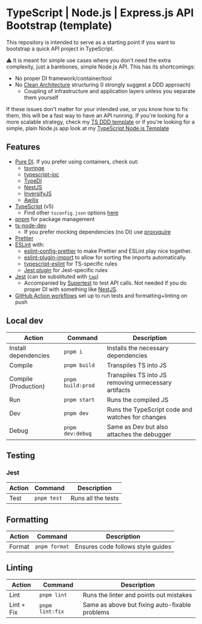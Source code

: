 # TypeScript | Node.js | Express.js API Bootstrap (template)

This repository is intended to serve as a starting point if you want to bootstrap a quick API project in TypeScript.

⚠️ It is meant for simple use cases where you don't need the extra complexity, just a barebones, simple Node.js API. This has its shortcomings:
  - No proper DI framework/container/tool
  - No [Clean Architecture](https://blog.cleancoder.com/uncle-bob/2012/08/13/the-clean-architecture.html) structuring (I strongly suggest a DDD approach)
    - Coupling of infrastructure and application layers unless you separate them yourself

If these issues don't matter for your intended use, or you know how to fix them, this will be a fast way to have an API running. If you're looking for a more scalable strategy, check my [TS DDD template](https://github.com/AlexHHPS/typescript-ddd-hexagonal-ddd) or if you're looking for a simple, plain Node.js app look at my [TypeScript Node.js Template](https://github.com/BoscoDomingo/typescript-skeleton)

## Features

- [Pure DI](https://blog.ploeh.dk/2014/06/10/pure-di/). If you prefer using containers, check out:
  - [tsyringe](https://github.com/microsoft/tsyringe)
  - [typescript-ioc](https://www.npmjs.com/package/typescript-ioc)
  - [TypeDI](https://github.com/typestack/typedi)
  - [NestJS](https://nestjs.com/)
  - [InversifyJS](https://inversify.io/)
  - [Awilix](https://github.com/jeffijoe/awilix)
- [TypeScript](https://www.typescriptlang.org/) (v5)
  - Find other `tsconfig.json` options [here](https://github.com/tsconfig/bases#centralized-recommendations-for-tsconfig-bases)
- [pnpm](https://pnpm.io/) for package management
- [ts-node-dev](https://github.com/wclr/ts-node-dev)
  - If you prefer mocking dependencies (no DI) use [proxyquire](https://www.npmjs.com/package/proxyquire)
- [Prettier](https://prettier.io/)
- [ESLint](https://eslint.org/) with:
  - [eslint-config-prettier](https://github.com/prettier/eslint-config-prettier) to make Prettier and ESLint play nice together.
  - [eslint-plugin-import](https://github.com/import-js/eslint-plugin-import) to allow for sorting the imports automatically.
  - [typescript-eslint](https://typescript-eslint.io/) for TS-specific rules
  - [Jest plugin](https://www.npmjs.com/package/eslint-plugin-jest) for Jest-specific rules
- [Jest](https://jestjs.io) (can be substituted with [`tap`](https://www.npmjs.com/package/tap))
  - Accompanied by [Supertest](https://www.npmjs.com/package/supertest) to test API calls. Not needed if you do proper DI with something like [NestJS](https://nestjs.com/).
- [GitHub Action workflows](https://github.com/features/actions) set up to run tests and formatting+linting on push

## Local dev

| Action               | Command           | Description                                          |
| -------------------- | ----------------- | ---------------------------------------------------- |
| Install dependencies | `pnpm i`          | Installs the necessary dependencies                  |
| Compile              | `pnpm build`      | Transpiles TS into JS                                |
| Compile (Production) | `pnpm build:prod` | Transpiles TS into JS removing unnecessary artifacts |
| Run                  | `pnpm start`      | Runs the compiled JS                                 |
| Dev                  | `pnpm dev`        | Runs the TypeScript code and watches for changes     |
| Debug                | `pnpm dev:debug`  | Same as Dev but also attaches the debugger           |

## Testing

### Jest
| Action | Command     | Description        |
| ------ | ----------- | ------------------ |
| Test   | `pnpm test` | Runs all the tests |

## Formatting
| Action | Command       | Description                       |
| ------ | ------------- | --------------------------------- |
| Format | `pnpm format` | Ensures code follows style guides |


## Linting
| Action     | Command         | Description                                    |
| ---------- | --------------- | ---------------------------------------------- |
| Lint       | `pnpm lint`     | Runs the linter and points out mistakes        |
| Lint + Fix | `pnpm lint:fix` | Same as above but fixing auto-fixable problems |

